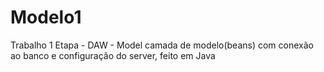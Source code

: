 # Modelo1
Trabalho 1 Etapa - DAW - Model camada de modelo(beans) com conexão ao banco e configuração do server, feito em Java
